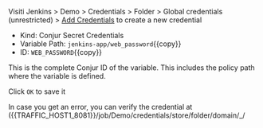 

Visiti Jenkins > Demo > Credentials > Folder > Global credentials (unrestricted) > [Add Credentials]({{TRAFFIC_HOST1_8081}}/job/Demo/credentials/store/folder/domain/_/newCredentials) to create a new credential

-  Kind: Conjur Secret Credentials
-  Variable Path: `jenkins-app/web_password`{{copy}}
-  ID: `WEB_PASSWORD`{{copy}}
  
This is the complete Conjur ID of the variable. This includes the policy path where the variable is defined.

Click `OK` to save it

In case you get an error, you can verify the credential at ({{TRAFFIC_HOST1_8081}}/job/Demo/credentials/store/folder/domain/_/